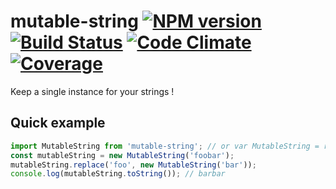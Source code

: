 mutable-string [![NPM version][npm-image]][npm-url] [![Build Status][build-status-image]][build-status-url] [![Code Climate][code-climate-image]][code-climate-url] [![Coverage][coverage-image]][coverage-url]
============================

Keep a single instance for your strings !

## Quick example

```js
import MutableString from 'mutable-string'; // or var MutableString = require('mutable-string');
const mutableString = new MutableString('foobar');
mutableString.replace('foo', new MutableString('bar'));
console.log(mutableString.toString()); // barbar

```

[build-status-image]: https://circleci.com/gh/christophehurpeau/mutable-string.svg?style=svg
[build-status-url]: https://circleci.com/gh/christophehurpeau/mutable-string
[npm-image]: https://img.shields.io/npm/v/mutable-string.svg?style=flat
[npm-url]: https://npmjs.org/package/mutable-string
[coverage-image]: https://codeclimate.com/github/christophehurpeau/mutable-string/badges/coverage.svg
[coverage-url]: http://christophehurpeau.github.io/mutable-string/coverage/lcov-report/
[code-climate-image]: https://codeclimate.com/github/christophehurpeau/mutable-string/badges/gpa.svg
[code-climate-url]: https://codeclimate.com/github/christophehurpeau/mutable-string
